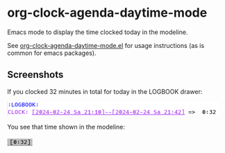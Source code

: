 # org-clock-agenda-daytime-mode

Emacs mode to display the time clocked today in the modeline.

See
[org-clock-agenda-daytime-mode.el](org-clock-agenda-daytime-mode.el)
for usage instructions (as is common for emacs packages).

## Screenshots

If you clocked 32 minutes in total for today in the LOGBOOK drawer:

![clocked time](clocktable-entry.png)

You see that time shown in the modeline:

![modeline entry](modeline-entry.png)
